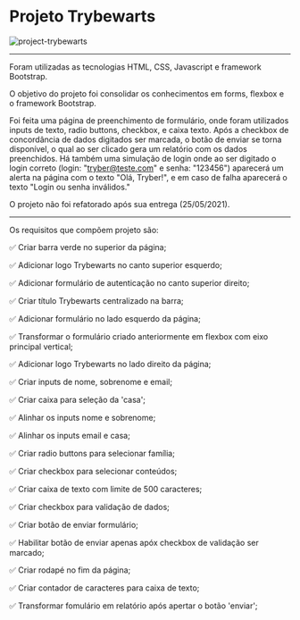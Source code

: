 # Projeto Trybewarts

![project-trybewarts](https://user-images.githubusercontent.com/82068881/122603094-3dec8480-d04a-11eb-98a3-ddddd715a5f6.png)
***
Foram utilizadas as tecnologias HTML, CSS, Javascript e framework Bootstrap.

O objetivo do projeto foi consolidar os conhecimentos em forms, flexbox e o framework Bootstrap.

Foi feita uma página de preenchimento de formulário, onde foram utilizados inputs de texto, radio buttons, checkbox, e caixa texto. Após  a checkbox de concordância de dados digitados ser marcada, o botão de enviar se torna disponível, o qual ao ser clicado gera um relatório com os dados preenchidos. Há também uma simulação de login onde ao ser digitado o login correto (login: "tryber@teste.com" e senha: "123456") aparecerá um alerta na página com o texto "Olá, Tryber!", e em caso de falha aparecerá o texto "Login ou senha inválidos."

O projeto não foi refatorado após sua entrega (25/05/2021).
***
Os requisitos que compõem projeto são:

:white_check_mark: Criar barra verde no superior da página;

:white_check_mark: Adicionar logo Trybewarts no canto superior esquerdo;

:white_check_mark: Adicionar formulário de autenticação no canto superior direito;

:white_check_mark: Criar título Trybewarts centralizado na barra;

:white_check_mark: Adicionar formulário no lado esquerdo da página;

:white_check_mark: Transformar o formulário criado anteriormente em flexbox com eixo principal vertical;

:white_check_mark: Adicionar logo Trybewarts no lado direito da página;

:white_check_mark: Criar inputs de nome, sobrenome e email;

:white_check_mark: Criar caixa para seleção da 'casa';

:white_check_mark: Alinhar os inputs nome e sobrenome;

:white_check_mark: Alinhar os inputs email e casa;

:white_check_mark: Criar radio buttons para selecionar família;

:white_check_mark: Criar checkbox para selecionar conteúdos;

:white_check_mark: Criar caixa de texto com limite de 500 caracteres;

:white_check_mark: Criar checkbox para validação de dados;

:white_check_mark: Criar botão de enviar formulário;

:white_check_mark: Habilitar botão de enviar apenas apóx checkbox de validação ser marcado;

:white_check_mark: Criar rodapé no fim da página;

:white_check_mark: Criar contador de caracteres para caixa de texto;

:white_check_mark: Transformar fomulário em relatório após apertar o botão 'enviar';



